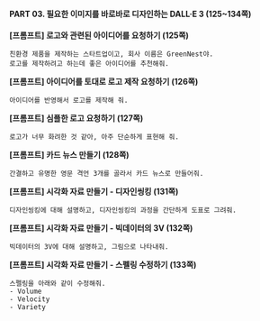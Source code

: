 #### PART 03. 필요한 이미지를 바로바로 디자인하는 DALL·E 3 (125~134쪽)

**[프롬프트] 로고와 관련된 아이디어를 요청하기 (125쪽)**

```
친환경 제품을 제작하는 스타트업이고, 회사 이름은 GreenNest야.
로고를 제작하려고 하는데 좋은 아이디어를 추천해줘.
```

**[프롬프트] 아이디어를 토대로 로고 제작 요청하기 (126쪽)**

```
아이디어를 반영해서 로고를 제작해 줘.
```

**[프롬프트] 심플한 로고 요청하기 (127쪽)**

```
로고가 너무 화려한 것 같아, 아주 단순하게 표현해 줘.
```

**[프롬프트] 카드 뉴스 만들기 (128쪽)**

```
간결하고 유명한 영문 격언 3개를 골라서 카드 뉴스로 만들어줘.
```

**[프롬프트] 시각화 자료 만들기 - 디자인씽킹 (131쪽)**

```
디자인씽킹에 대해 설명하고, 디자인씽킹의 과정을 간단하게 도표로 그려줘.
```

**[프롬프트] 시각화 자료 만들기 - 빅데이터의 3V (132쪽)**

```
빅데이터의 3V에 대해 설명하고, 그림으로 나타내줘.
```

**[프롬프트] 시각화 자료 만들기 - 스펠링 수정하기 (133쪽)**

```
스펠링을 아래와 같이 수정해줘.
- Volume
- Velocity
- Variety
```
